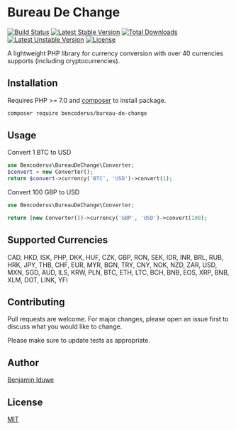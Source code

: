 # Bureau De Change

[![Build Status](https://travis-ci.org/bencoderus/bureau-de-change.svg?branch=master)](https://travis-ci.org/bencoderus/bureau-de-change)
[![Latest Stable Version](https://poser.pugx.org/bencoderus/bureau-de-change/v)](//packagist.org/packages/bencoderus/bureau-de-change) 
[![Total Downloads](https://poser.pugx.org/bencoderus/bureau-de-change/downloads)](//packagist.org/packages/bencoderus/bureau-de-change) 
[![Latest Unstable Version](https://poser.pugx.org/bencoderus/bureau-de-change/v/unstable)](//packagist.org/packages/bencoderus/bureau-de-change) 
[![License](https://poser.pugx.org/bencoderus/bureau-de-change/license)](//packagist.org/packages/bencoderus/bureau-de-change)

A lightweight PHP library for currency conversion with over 40 currencies supports (including cryptocurrencies).

## Installation

Requires PHP >= 7.0 and [composer](https://getcomposer.org/) to install package.

```bash
composer require bencoderus/bureau-de-change
```

## Usage
Convert 1 BTC to USD
```php
use Bencoderus\BureauDeChange\Converter;
$convert = new Converter();
return $convert->currency('BTC', 'USD')->convert(1);
```
Convert 100 GBP to USD
```php
use Bencoderus\BureauDeChange\Converter;

return (new Converter())->currency('GBP', 'USD')->convert(100);
```

## Supported Currencies
CAD, HKD, ISK, PHP, DKK, HUF, CZK, GBP, RON, SEK, IDR, INR, BRL, RUB, HRK, JPY, THB, CHF, EUR, MYR, BGN, TRY, CNY, NOK, NZD, ZAR, USD, MXN, SGD, AUD, ILS, KRW, PLN, BTC, ETH, LTC, BCH, BNB, EOS, XRP, BNB, XLM, DOT, LINK, YFI

## Contributing
Pull requests are welcome. For major changes, please open an issue first to discuss what you would like to change.

Please make sure to update tests as appropriate.

## Author
[Benjamin Iduwe](https://biduwe.com/)


## License
[MIT](https://choosealicense.com/licenses/mit/)
